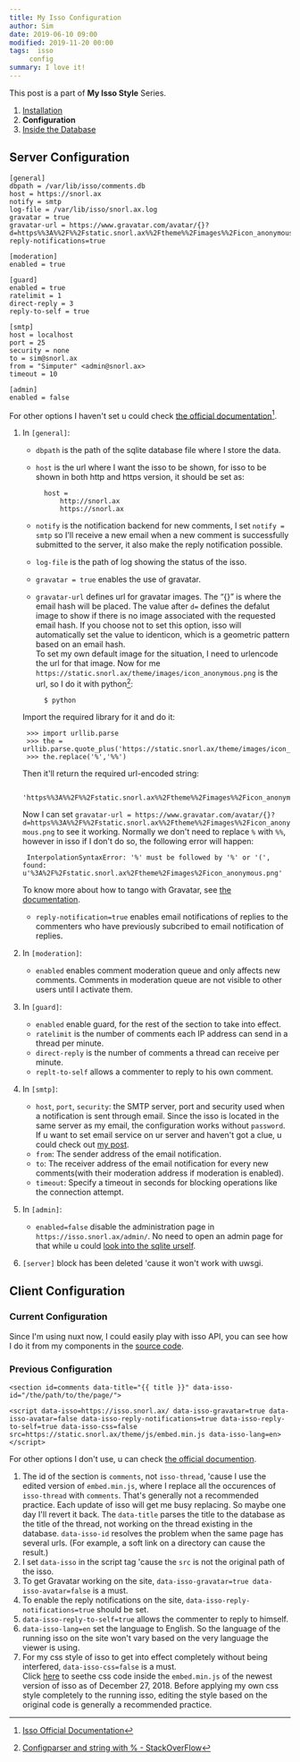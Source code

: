 ```yaml
---
title: My Isso Configuration
author: Sim
date: 2019-06-10 09:00
modified: 2019-11-20 00:00
tags:  isso
	 config
summary: I love it!
---
```


<div id="series" markdown="1">

This post is a part of __My Isso Style__ Series.

1. [Installation](/posts/2016/07/12/start-to-use-isso/)
2. __Configuration__
3. [Inside the Database](/posts/2019/06/10/inside-the-isso-database/)

</div>

## Server Configuration

	[general]
	dbpath = /var/lib/isso/comments.db
	host = https://snorl.ax
	notify = smtp
	log-file = /var/lib/isso/snorl.ax.log
	gravatar = true
	gravatar-url = https://www.gravatar.com/avatar/{}?d=https%%3A%%2F%%2Fstatic.snorl.ax%%2Ftheme%%2Fimages%%2Ficon_anonymous.png
	reply-notifications=true

	[moderation]
	enabled = true

	[guard]
	enabled = true
	ratelimit = 1
	direct-reply = 3
	reply-to-self = true

	[smtp]
	host = localhost
	port = 25
	security = none
	to = sim@snorl.ax
	from = "Simputer" <admin@snorl.ax>
	timeout = 10

	[admin]
	enabled = false

For other options I haven't set u could check <a href="https://posativ.org/isso/docs/configuration/server/" target="_blank">the official documentation</a>[^1].  

1. In `[general]`:  

	* `dbpath` is the path of the sqlite database file where I store the data.  
	* `host` is the url where I want the isso to be shown, for isso to be shown in both http and https version, it should be set as:  

			host =
				http://snorl.ax
				https://snorl.ax

	* `notify` is the notification backend for new comments, I set `notify = smtp` so I'll receive a new email when a new comment is successfully submitted to the server, it also make the reply notification possible.  
	* `log-file` is the path of log showing the status of the isso.
	* `gravatar = true` enables the use of gravatar.  
	* `gravatar-url` defines url for gravatar images. The “{}” is where the email hash will be placed. The value after `d=` defines the defalut image  to show if there is no image associated with the requested email hash. If you choose not to set this option, isso will automatically set the value to identicon, which is a geometric pattern based on an email hash.  
	To set my own default image for the situation, I need to urlencode the url for that image. Now for me `https://static.snorl.ax/theme/images/icon_anonymous.png` is the url, so I do it with python[^2]:  

			$ python

	Import the required library for it and do it:  

		>>> import urllib.parse
		>>> the = urllib.parse.quote_plus('https://static.snorl.ax/theme/images/icon_anonymous.png')
		>>> the.replace('%','%%')

	Then it'll return the required url-encoded string:  
	
		'https%%3A%%2F%%2Fstatic.snorl.ax%%2Ftheme%%2Fimages%%2Ficon_anonymous.png'
	
	Now I can set `gravatar-url = https://www.gravatar.com/avatar/{}?d=https%%3A%%2F%%2Fstatic.snorl.ax%%2Ftheme%%2Fimages%%2Ficon_anonymous.png` to see it working. Normally we don't need to replace `%` with `%%`, however in isso if I don't do so, the following error will happen:  
	
		InterpolationSyntaxError: '%' must be followed by '%' or '(', found: u'%3A%2F%2Fstatic.snorl.ax%2Ftheme%2Fimages%2Ficon_anonymous.png'  
	
	To know more about how to tango with Gravatar, see <a href="https://en.gravatar.com/site/implement/images/" target="_blank">the documentation</a>.  

	* `reply-notification=true` enables email notifications of replies to the commenters who have previously subcribed to email notification of replies.  

2. In `[moderation]`:  

	* `enabled` enables comment moderation queue and only affects new comments. Comments in moderation queue are not visible to other users until I activate them.  

3. In `[guard]`:  

	* `enabled` enable guard, for the rest of the section to take into effect.  
	* `ratelimit` is the number of comments each IP address can send in a thread per minute.  
	* `direct-reply` is the number of comments a thread can receive per minute.  
	* `replt-to-self` allows a commenter to reply to his own comment.

4. In `[smtp]`:  

	* `host`, `port`, `security`: the SMTP server, port and security used when a notification is sent through email. Since the isso is located in the same server as my email, the configuration works without `password`. If u want to set email service on ur server and haven't got a clue, u could check out [my post](/posts/2018/12/27/running-email-service-on-my-own-server/).  
	* `from`: The sender address of the email notification.  
	* `to`: The receiver address of the email notification for every new comments(with their moderation address if moderation is enabled).  
	* `timeout`: Specify a timeout in seconds for blocking operations like the connection attempt.  

5. In `[admin]`:

	* `enabled=false` disable the administration page in `https://isso.snorl.ax/admin/`. No need to open an admin page for that while u could [look into the sqlite urself](/posts/2019/06/10/inside-the-isso-database/).  

6. `[server]` block has been deleted 'cause it won't work with uwsgi.

## Client Configuration

### Current Configuration

Since I'm using nuxt now, I could easily play with isso API, you can see how I do it from my components in the [source code](https://github.com/SnorlaxYum/Simputer/tree/master/components).

### Previous Configuration  

	<section id=comments data-title="{{ title }}" data-isso-id="/the/path/to/the/page/">

	<script data-isso=https://isso.snorl.ax/ data-isso-gravatar=true data-isso-avatar=false data-isso-reply-notifications=true data-isso-reply-to-self=true data-isso-css=false src=https://static.snorl.ax/theme/js/embed.min.js data-isso-lang=en></script>

For other options I don't use, u can check <a href="https://posativ.org/isso/docs/configuration/client/" target="_blank">the official documention</a>.  

1. The id of the section is `comments`, not `isso-thread`, 'cause I use the edited version of `embed.min.js`, where I replace all the occurences of `isso-thread` with `comments`. That's generally not a recommended practice. Each update of isso will get me busy replacing. So maybe one day I'll revert it back. The `data-title` parses the title to the database as the title of the thread, not working on the thread existing in the database. `data-isso-id` resolves the problem when the same page has several urls. (For example, a soft link on a directory can cause the result.)  
2. I set `data-isso` in the script tag 'cause the `src` is not the original path of the isso.  
3. To get Gravatar working on the site, `data-isso-gravatar=true data-isso-avatar=false` is a must.  
4. To enable the reply notifications on the site, `data-isso-reply-notifications=true` should be set.  
5. `data-isso-reply-to-self=true` allows the commenter to reply to himself.  
6. `data-isso-lang=en` set the language to English. So the language of the running isso on the site won't vary based on the very language the viewer is using.  
7. For my css style of isso to get into effect completely without being interfered, `data-isso-css=false` is a must.  
	Click <a href="https://static.snorl.ax/isso.css">here</a> to seethe css code inside the `embed.min.js` of the newest version of isso as of December 27, 2018. Before applying my own css style completely to the running isso, editing the style based on the original code is generally a recommended practice.  


[^1]: <a href="https://posativ.org/isso/docs/" target="_blank">Isso Official Documentation</a>  
[^2]: <a href="https://stackoverflow.com/a/28874886/9850945" target="_blank">Configparser and string with % - StackOverFlow</a>
